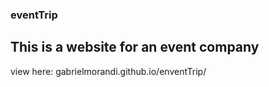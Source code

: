 ### eventTrip
## This is a website for an event company

view here: gabrielmorandi.github.io/enventTrip/
